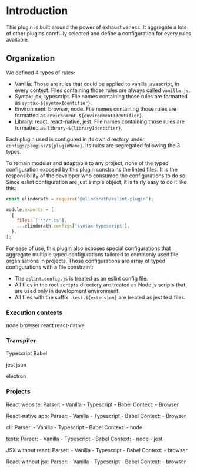 # Introduction

This plugin is built around the power of exhaustiveness. It aggregate a lots of other plugins carefully selected and define a configuration for every rules available.

## Organization

We defined 4 types of rules:

- Vanilla: Those are rules that could be applied to vanilla javascript, in every context. Files containing those rules are always called `vanilla.js`.
- Syntax: jsx, typescript. File names containing those rules are formatted as `syntax-${syntaxIdentifier}`.
- Environment: browser, node. File names containing those rules are formatted as `environment-${environmentIdentifier}`.
- Library: react, react-native, jest. File names containing those rules are formatted as `library-${libraryIdentifier}`.

Each plugin used is configured in its own directory under `configs/plugins/${pluginName}`. Its rules are segregated following the 3 types.

To remain modular and adaptable to any project, none of the typed configuration exposed by this plugin constrains the linted files. It is the responsibility of the developer who consumed the configurations to do so. Since eslint configuration are just simple object, it is fairly easy to do it like this:

```javascript
const elindorath = require('@elindorath/eslint-plugin');

module.exports = [
  {
    files: ['**/*.ts'],
    ...elindorath.configs['syntax-typescript'],
  },
];
```

For ease of use, this plugin also exposes special configurations that aggregate multiple typed configurations tailored to commonly used file organisations in projects. Those configurations are array of typed configurations with a file constraint:

- The `eslint.config.js` is treated as an eslint config file.
- All files in the root `scripts` directory are treated as Node.js scripts that are used only in development environment.
- All files with the suffix `.test.${extension}` are treated as jest test files.

### Execution contexts

node
browser
react
react-native

### Transpiler

Typescript
Babel

jest
json

electron

### Projects

React website:
  Parser:
    - Vanilla
    - Typescript
    - Babel
  Context:
    - Browser

React-native app:
  Parser:
    - Vanilla
    - Typescript
    - Babel
  Context:
    - Browser

cli:
  Parser:
    - Vanilla
    - Typescript
    - Babel
  Context:
    - node

tests:
  Parser:
    - Vanilla
    - Typescript
    - Babel
  Context:
    - node
    - jest

JSX without react:
  Parser:
    - Vanilla
    - Typescript
    - Babel
  Context:
    - browser

React without jsx:
  Parser:
    - Vanilla
    - Typescript
    - Babel
  Context:
    - browser
